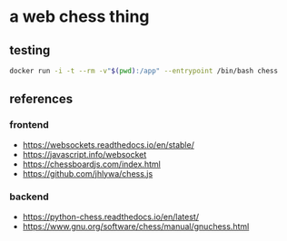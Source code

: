 # a web chess thing

## testing

```bash
docker run -i -t --rm -v"$(pwd):/app" --entrypoint /bin/bash chess
```

## references
### frontend
- https://websockets.readthedocs.io/en/stable/
- https://javascript.info/websocket
- https://chessboardjs.com/index.html
- https://github.com/jhlywa/chess.js
### backend
- https://python-chess.readthedocs.io/en/latest/
- https://www.gnu.org/software/chess/manual/gnuchess.html
